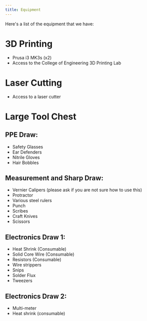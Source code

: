 ```yaml
---
title: Equipment
---
```


Here's a list of the equipment that we have:

# 3D Printing
* Prusa i3 MK3s (x2)
* Access to the College of Engineering 3D Printing Lab

# Laser Cutting
* Access to a laser cutter

# Large Tool Chest
## PPE Draw:
* Safety Glasses
* Ear Defenders
* Nitrile Gloves
* Hair Bobbles

## Measurement and Sharp Draw:
* Vernier Calipers (please ask if you are not sure how to use this)
* Protractor
* Various steel rulers
* Punch
* Scribes
* Craft Knives
* Scissors

## Electronics Draw 1:
* Heat Shrink (Consumable)
* Solid Core Wire (Consumable)
* Resistors (Consumable)
* Wire strippers
* Snips
* Solder Flux
* Tweezers
 
## Electronics Draw 2:
* Multi-meter
* Heat shrink (consumable)
